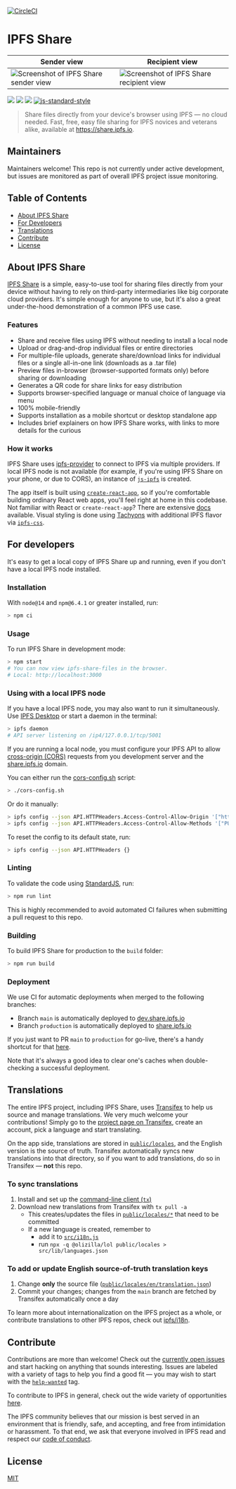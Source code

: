 [![CircleCI](https://circleci.com/gh/ipfs-shipyard/ipfs-share-files/tree/main.svg?style=svg)](https://circleci.com/gh/ipfs-shipyard/ipfs-share-files/tree/main)

# IPFS Share

| Sender view  | Recipient view |
| ------------- | ------------- |
| ![Screenshot of IPFS Share sender view](https://gateway.ipfs.io/ipfs/QmPFxiRfnxucPbW9bXVKRPTn6ZvaDATjy4c3aPtmBHuGeJ)  | ![Screenshot of IPFS Share recipient view](https://gateway.ipfs.io/ipfs/QmYcitvEc1xsJDMQr7UpKfcYWddR6ocboBbVesp6Gp8cBo)  |

[![](https://img.shields.io/badge/made%20by-Protocol%20Labs-blue.svg)](https://protocol.ai/) [![](https://img.shields.io/badge/project-IPFS-blue.svg)](http://ipfs.io/) [![](https://img.shields.io/badge/freenode-%23ipfs-blue.svg)](http://webchat.freenode.net/?channels=%23ipfs)
[![js-standard-style](https://img.shields.io/badge/code%20style-standard-blue.svg)](http://standardjs.com/)

> Share files directly from your device's browser using IPFS — no cloud needed. Fast, free, easy file sharing for IPFS novices and veterans alike, available at https://share.ipfs.io.

## Maintainers

Maintainers welcome! This repo is not currently under active development, but issues are monitored as part of overall IPFS project issue monitoring.

## Table of Contents

- [About IPFS Share](#about-ipfs-share)
- [For Developers](#for-developers)
- [Translations](#translations)
- [Contribute](#contribute)
- [License](#license)

## About IPFS Share

[IPFS Share](https://share.ipfs.io) is a simple, easy-to-use tool for sharing files directly from your device without having to rely on third-party intermediaries like big corporate cloud providers. It's simple enough for anyone to use, but it's also a great under-the-hood demonstration of a common IPFS use case.

### Features

- Share and receive files using IPFS without needing to install a local node
- Upload or drag-and-drop individual files or entire directories
- For multiple-file uploads, generate share/download links for individual files or a single all-in-one link (downloads as a .tar file)
- Preview files in-browser (browser-supported formats only) before sharing or downloading
- Generates a QR code for share links for easy distribution
- Supports browser-specified language or manual choice of language via menu
- 100% mobile-friendly
- Supports installation as a mobile shortcut or desktop standalone app
- Includes brief explainers on how IPFS Share works, with links to more details for the curious

### How it works
IPFS Share uses [ipfs-provider](https://github.com/ipfs-shipyard/ipfs-provider) to connect to IPFS via multiple providers. If local IPFS node is not available (for example, if you're using IPFS Share on your phone, or due to CORS), an instance of [`js-ipfs`](https://github.com/ipfs/js-ipfs/) is created.

The app itself is built using [`create-react-app`](https://github.com/facebook/create-react-app), so if you're comfortable building ordinary React web apps, you'll feel right at home in this codebase. Not familiar with React or `create-react-app`? There are extensive [docs](https://create-react-app.dev/docs/getting-started/) available. Visual styling is done using [Tachyons](http://tachyons.io/) with additional IPFS flavor via [`ipfs-css`](https://github.com/ipfs-shipyard/ipfs-css).

## For developers

It's easy to get a local copy of IPFS Share up and running, even if you don't have a local IPFS node installed.

### Installation

With `node@14` and `npm@6.4.1` or greater installed, run:

```sh
> npm ci
```

### Usage

To run IPFS Share in development mode:

```sh
> npm start
# You can now view ipfs-share-files in the browser.
# Local: http://localhost:3000
```

### Using with a local IPFS node

If you have a local IPFS node, you may also want to run it simultaneously. Use [IPFS Desktop](https://github.com/ipfs-shipyard/ipfs-desktop) or start a daemon in the terminal:

```sh
> ipfs daemon
# API server listening on /ip4/127.0.0.1/tcp/5001
```

If you are running a local node, you must configure your IPFS API to allow [cross-origin (CORS)](https://developer.mozilla.org/en-US/docs/Web/HTTP/CORS) requests from you development server and the [share.ipfs.io](https://share.ipfs.io) domain.

You can either run the [cors-config.sh](./cors-config.sh) script:

```sh
> ./cors-config.sh
```

Or do it manually:

```sh
> ipfs config --json API.HTTPHeaders.Access-Control-Allow-Origin '["http://localhost:3000", "https://share.ipfs.io"]'
> ipfs config --json API.HTTPHeaders.Access-Control-Allow-Methods '["PUT", "POST"]'
```

To reset the config to its default state, run:

```sh
> ipfs config --json API.HTTPHeaders {}
```

### Linting

To validate the code using [StandardJS](https://standardjs.com/), run:

```sh
> npm run lint
```

This is highly recommended to avoid automated CI failures when submitting a pull request to this repo.

### Building

To build IPFS Share for production to the `build` folder:

```sh
> npm run build
```

### Deployment

We use CI for automatic deployments when merged to the following branches:
- Branch `main` is automatically deployed to [dev.share.ipfs.io](https://dev.share.ipfs.io)
- Branch `production` is automatically deployed to [share.ipfs.io](https://share.ipfs.io)

If you just want to PR `main` to `production` for go-live, there's a handy shortcut for that [here](https://github.com/ipfs-shipyard/ipfs-share-files/compare/production...main?expand=1).

Note that it's always a good idea to clear one's caches when double-checking a successful deployment.

## Translations

The entire IPFS project, including IPFS Share, uses [Transifex](https://www.transifex.com/) to help us source and manage translations. We very much welcome your contributions! Simply go to the [project page on Transifex](https://www.transifex.com/ipfs/ipfs-share-files/translate/), create an account, pick a language and start translating.

On the app side, translations are stored in [`public/locales`](./public/locales), and the English version is the source of truth. Transifex automatically syncs new translations into that directory, so if you want to add translations, do so in Transifex — **not** this repo.

### To sync translations

1. Install and set up the [command-line client (` tx `)](https://docs.transifex.com/client/installing-the-client)
2. Download new translations from Transifex with `tx pull -a`
    - This creates/updates the files in [`public/locales/*`](./public/locales) that need to be committed
    - If a new language is created, remember to
      - add it to [`src/i18n.js`](./src/i18n.js)
      - run `npx -q @olizilla/lol public/locales > src/lib/languages.json`

### To add or update English source-of-truth translation keys

1. Change **only** the source file ([`public/locales/en/translation.json`](./public/locales/en/translation.json))
2. Commit your changes; changes from the `main` branch are fetched by Transifex automatically once a day

To learn more about internationalization on the IPFS project as a whole, or contribute translations to other IPFS repos, check out [ipfs/i18n](https://github.com/ipfs/i18n).

## Contribute

Contributions are more than welcome! Check out the [currently open issues](https://github.com/ipfs-shipyard/ipfs-share-files/issues) and start hacking on anything that sounds interesting. Issues are labeled with a variety of tags to help you find a good fit — you may wish to start with the [`help-wanted`](https://github.com/ipfs-shipyard/ipfs-share-files/issues?q=is%3Aissue+is%3Aopen+label%3A%22help+wanted%22) tag.

To contribute to IPFS in general, check out the wide variety of opportunities [here](https://docs.ipfs.io/community/contribute/ways-to-contribute).

The IPFS community believes that our mission is best served in an environment that is friendly, safe, and accepting, and free from intimidation or harassment. To that end, we ask that everyone involved in IPFS read and respect our [code of conduct](https://github.com/ipfs/community/blob/master/code-of-conduct.md).

## License

[MIT](LICENSE)
